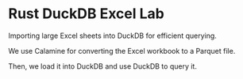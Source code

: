 # Rust DuckDB Excel Lab

Importing large Excel sheets into DuckDB for efficient querying.

We use Calamine for converting the Excel workbook to a Parquet file.

Then, we load it into DuckDB and use DuckDB to query it.
